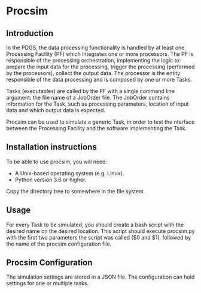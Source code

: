 # Procsim

## Introduction
In the PDGS, the data processing functionality is handled by at least one Processing Facility (PF) which integrates one or more processors.
The PF is responsible of the processing orchestration, implementing the logic to: prepare the input data for the processing, trigger the processing (performed by the processors), collect the output data.
The processor is the entity responsible of the data processing and is composed by one or more Tasks.

Tasks (executables) are called by the PF with a single command line argument: the file name of a JobOrder file. The JobOrder contains information for the Task, such as processing parameters, location of input data and which output data is expected.

Procsim can be used to simulate a generic Task, in order to test the  nterface between the Processing Facility and the software implementing the Task.

## Installation instructions
To be able to use procsim, you will need:
- A Unix-based operating system (e.g. Linux).
- Python version 3.6 or higher.

Copy the directory tree to somewhere in the file system.

## Usage
For every Task to be simulated, you should create a bash script with the desired name on the desired location. 
This script should execute procsim.py with the first two parameters the script was called ($0 and $1), followed by the name of the procsim configuration file.

## Procsim Configuration
The simulation settings are stored in a JSON file. The configuration can hold settings for one or multiple tasks. 
